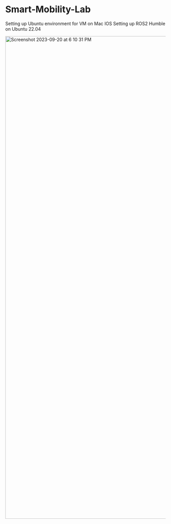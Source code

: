 # Smart-Mobility-Lab
Setting up Ubuntu environment for VM on Mac IOS
Setting up ROS2 Humble on Ubuntu 22.04


<img width="1512" alt="Screenshot 2023-09-20 at 6 10 31 PM" src="https://github.com/kapanaitat/Smart-Mobility-Lab/assets/90142672/4507cc67-0b4e-4d6e-b4c1-d268d7b40f93">
